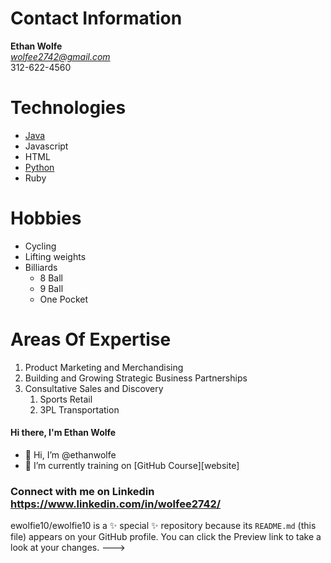 # Contact Information
**Ethan Wolfe**<br/>
*wolfee2742@gmail.com*<br/>
312-622-4560
# Technologies
- [Java](https://docs.oracle.com/en/java/)
- Javascript
- HTML
- [Python](https://docs.python.org/3/)
- Ruby
# Hobbies
* Cycling
* Lifting weights
* Billiards
  * 8 Ball
  * 9 Ball
  * One Pocket
# Areas Of Expertise
1. Product Marketing and Merchandising
2. Building and Growing Strategic Business Partnerships
3. Consultative Sales and Discovery
   1. Sports Retail
   2. 3PL Transportation

#### Hi there, I'm Ethan Wolfe 
- 👋 Hi, I’m @ethanwolfe
- 🌱 I’m currently training on [GitHub Course][website]

### Connect with me on Linkedin <Link>https://www.linkedin.com/in/wolfee2742/</link> 

ewolfie10/ewolfie10 is a ✨ special ✨ repository because its `README.md` (this file) appears on your GitHub profile.
You can click the Preview link to take a look at your changes.
--->


